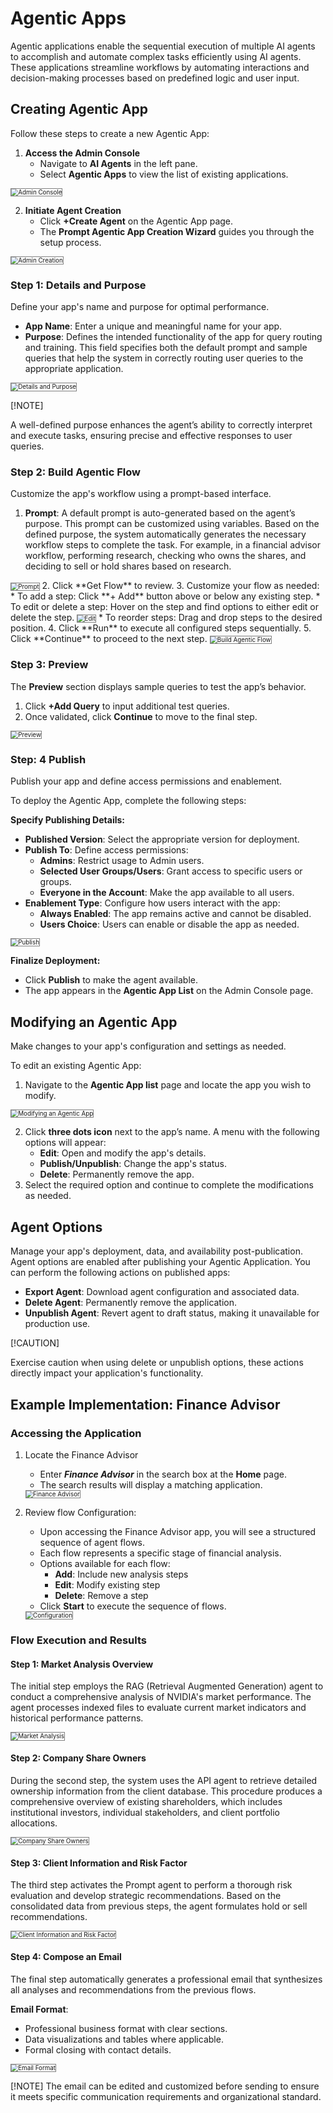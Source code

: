 # Agentic Apps

Agentic applications enable the sequential execution of multiple AI agents to accomplish and automate complex tasks efficiently using AI agents. These applications streamline workflows by automating interactions and decision-making processes based on predefined logic and user input.

## Creating Agentic App

Follow these steps to create a new Agentic App:

1. **Access the Admin Console**
    * Navigate to **AI Agents** in the left pane.
    * Select **Agentic Apps** to view the list of existing applications.

<img src="../images/Agentic_App_1.png" alt="Admin Console" title="Admin Console" style="border: 1px solid gray; zoom:70%;">

2. **Initiate Agent Creation**
    * Click **+Create Agent** on the Agentic App page.
    * The **Prompt Agentic App Creation Wizard** guides you through the setup process.

<img src="../images/Agentic_App_2.png" alt="Admin Creation" title="Admin Creation" style="border: 1px solid gray; zoom:70%;">

### **Step 1: Details and Purpose**

Define your app's name and purpose for optimal performance.

* **App Name**: Enter a unique and meaningful name for your app.
* **Purpose**: Defines the intended functionality of the app for query routing and training. This field specifies both the default prompt and sample queries that help the system in correctly routing user queries to the appropriate application.

<img src="./images/Agentic_App_3.png" alt="Details and Purpose" title="Details and Purpose" style="border: 1px solid gray; zoom:70%;">

[!NOTE]

 A well-defined purpose enhances the agent’s ability to correctly interpret and execute tasks, ensuring precise and effective responses to user queries.


### **Step 2: Build Agentic Flow**

Customize the app's workflow using a prompt-based interface.

1. **Prompt**: A default prompt is auto-generated based on the agent’s purpose. This prompt can be customized using variables. Based on the defined purpose, the system automatically generates the necessary workflow steps to complete the task. For example, in a financial advisor workflow, performing research, checking who owns the shares, and deciding to sell or hold shares based on research.
<img src="./images/Agentic_App_4.png" alt="Prompt" title="Prompt" style="border: 1px solid gray; zoom:70%;">
2. Click **Get Flow** to review.
3. Customize your flow as needed:
    * To add a step: Click **+ Add** button above or below any existing step.
    * To edit or delete a step: Hover on the step and find options to either edit or delete the step.
    <img src="./images/Agentic_App_5.png" alt="Edit" title="Edit" style="border: 1px solid gray; zoom:70%;">
    * To reorder steps: Drag and drop steps to the desired position.
4. Click **Run** to execute all configured steps sequentially.
5. Click **Continue** to proceed to the next step.

<img src="./images/Agentic_App_6.png" alt="Build Agentic Flow" title="Build Agentic Flow" style="border: 1px solid gray; zoom:70%;">

### **Step 3: Preview**

The **Preview** section displays sample queries to test the app’s behavior.

1. Click **+Add Query** to input additional test queries.
2. Once validated, click **Continue** to move to the final step.

<img src="./images/Agentic_App_7.png" alt="Preview" title="Preview" style="border: 1px solid gray; zoom:70%;">

### **Step: 4 Publish**

Publish your app and define access permissions and enablement.

To deploy the Agentic App, complete the following steps:

**Specify Publishing Details:**

* **Published Version**: Select the appropriate version for deployment.
* **Publish To**: Define access permissions:
  * **Admins**: Restrict usage to Admin users.
  * **Selected User Groups/Users**: Grant access to specific users or groups.
  * **Everyone in the Account**: Make the app available to all users.
* **Enablement Type**: Configure how users interact with the app:
  * **Always Enabled**: The app remains active and cannot be disabled.
  * **Users Choice**: Users can enable or disable the app as needed.

<img src="./images/Agentic_App_8.png" alt="Publish" title="Publish" style="border: 1px solid gray; zoom:70%;">

**Finalize Deployment:**

* Click **Publish** to make the agent available.
* The app appears in the **Agentic App List** on the Admin Console page.

## Modifying an Agentic App

Make changes to your app's configuration and settings as needed.

To edit an existing Agentic App:

1. Navigate to the **Agentic App list** page and locate the app you wish to modify.
<img src="./images/Agentic_App_9.png" alt="Modifying an Agentic App" title="Modifying an Agentic App" style="border: 1px solid gray; zoom:70%;">

2. Click **three dots icon** next to the app’s name. A menu with the following options will appear:
   * **Edit**: Open and modify the app's details.
   * **Publish/Unpublish**: Change the app's status.
   * **Delete**: Permanently remove the app.
3. Select the required option and continue to complete the modifications as needed.

## Agent Options

Manage your app's deployment, data, and availability post-publication. Agent options are enabled after publishing your Agentic Application. You can perform the following actions on published apps:

* **Export Agent**: Download agent configuration and associated data.
* **Delete Agent**: Permanently remove the application.
* **Unpublish Agent**: Revert agent to draft status, making it unavailable for production use.

 [!CAUTION]

Exercise caution when using delete or unpublish options, these actions directly impact your application's functionality.

## Example Implementation: Finance Advisor

### **Accessing the Application**

1. Locate the Finance Advisor
    * Enter ***Finance Advisor*** in the search box at the **Home** page.
    * The search results will display a matching application.
    <img src="./images/Agentic_App_10.png" alt="Finance Advisor" title="Finance Advisor" style="border: 1px solid gray; zoom:70%;">

2. Review flow Configuration:
    * Upon accessing the Finance Advisor app, you will see a structured sequence of agent flows.
    * Each flow represents a specific stage of financial analysis.
    * Options available for each flow:
        * **Add**: Include new analysis steps
        * **Edit**: Modify existing step
        * **Delete**: Remove a step
    * Click **Start** to execute the sequence of flows.
    <img src="./images/Agentic_App_11.png" alt="Configuration" title="Configuration" style="border: 1px solid gray; zoom:70%;">

### **Flow Execution and Results**

#### **Step 1: Market Analysis Overview**

The initial step employs the RAG (Retrieval Augmented Generation) agent to conduct a comprehensive analysis of NVIDIA's market performance. The agent processes indexed files to evaluate current market indicators and historical performance patterns.

<img src="./images/Agentic_App_12.png" alt="Market Analysis" title="Market Analysis" style="border: 1px solid gray; zoom:70%;">

#### **Step 2: Company Share Owners**

During the second step, the system uses the API agent to retrieve detailed ownership information from the client database. This procedure produces a comprehensive overview of existing shareholders, which includes institutional investors, individual stakeholders, and client portfolio allocations.

<img src="./images/Agentic_App_13.png" alt="Company Share Owners" title="Company Share Owners" style="border: 1px solid gray; zoom:70%;">

#### **Step 3: Client Information and Risk Factor**

The third step activates the Prompt agent to perform a thorough risk evaluation and develop strategic recommendations. Based on the consolidated data from previous steps, the agent formulates hold or sell recommendations.

<img src="./images/Agentic_App_14.png" alt="Client Information and Risk Factor" title="Client Information and Risk Factor" style="border: 1px solid gray; zoom:70%;">

#### **Step 4: Compose an Email**

The final step automatically generates a professional email that synthesizes all analyses and recommendations from the previous flows.

**Email Format**:

* Professional business format with clear sections.
* Data visualizations and tables where applicable.
* Formal closing with contact details.

<img src="./images/Agentic_App_15.png" alt="Email Format" title="Email Format" style="border: 1px solid gray; zoom:70%;">

[!NOTE]
The email can be edited and customized before sending to ensure it meets specific communication requirements and organizational standard.
